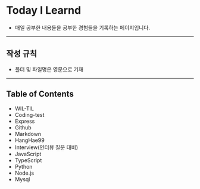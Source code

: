 # Today I Learnd

- 매일 공부한 내용들을 공부한 경험들을 기록하는 페이지입니다.

***

## 작성 규칙
- 폴더 및 파일명은 영문으로 기재

***

## Table of Contents

- WIL-TIL
- Coding-test
- Express
- Github
- Markdown
- HangHae99
- Interview(인터뷰 질문 대비)
- JavaScript
- TypeScript
- Python
- Node.js
- Mysql
